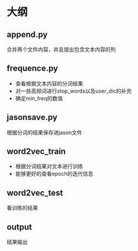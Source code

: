 # 大纲
## append.py
合并两个文件内容，并且提出包含文本内容的列

## frequence.py
* 查看根据文本内容的分词结果
* 对一些高频词进行stop_words以及user_dic的补充
* 确定min_freq的数值

## jasonsave.py
根据分词的结果保存进jason文件

## word2vec_train
* 根据分词结果对文本进行训练
* 能够更好的查看epoch的迭代信息

## word2vec_test
看训练的结果

## output
结果输出
